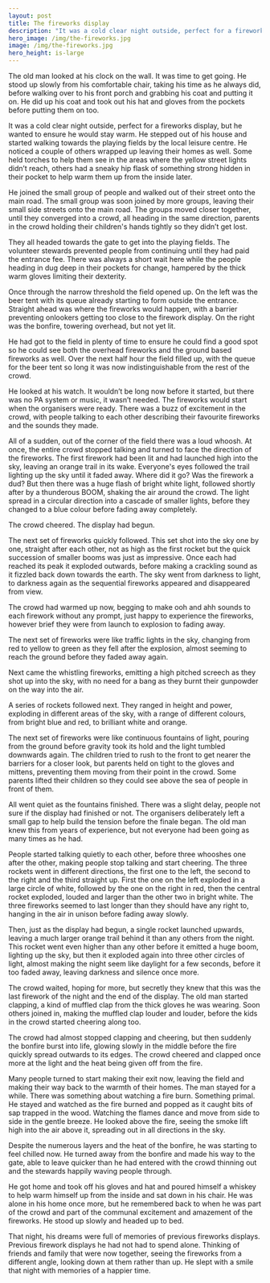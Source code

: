 ```yaml
---
layout: post
title: The fireworks display
description: "It was a cold clear night outside, perfect for a fireworks display"
hero_image: /img/the-fireworks.jpg
image: /img/the-fireworks.jpg
hero_height: is-large
---
```


The old man looked at his clock on the wall. It was time to get going. He stood up slowly from his comfortable chair, taking his time as he always did, before walking over to his front porch and grabbing his coat and putting it on. He did up his coat and took out his hat and gloves from the pockets before putting them on too.
 
It was a cold clear night outside, perfect for a fireworks display, but he wanted to ensure he would stay warm. He stepped out of his house and started walking towards the playing fields by the local leisure centre. He noticed a couple of others wrapped up leaving their homes as well. Some held torches to help them see in the areas where the yellow street lights didn’t reach, others had a sneaky hip flask of something strong hidden in their pocket to help warm them up from the inside later. 

He joined the small group of people and walked out of their street onto the main road. The small group was soon joined by more groups, leaving their small side streets onto the main road. The groups moved closer together, until they converged into a crowd, all heading in the same direction, parents in the crowd holding their children's hands tightly so they didn’t get lost. 

They all headed towards the gate to get into the playing fields. The volunteer stewards prevented people from continuing until they had paid the entrance fee. There was always a short wait here while the people heading in dug deep in their pockets for change, hampered by the thick warm gloves limiting their dexterity. 

Once through the narrow threshold the field opened up. On the left was the beer tent with its queue already starting to form outside the entrance. Straight ahead was where the fireworks would happen, with a barrier preventing onlookers getting too close to the firework display. On the right was the bonfire, towering overhead, but not yet lit. 

He had got to the field in plenty of time to ensure he could find a good spot so he could see both the overhead fireworks and the ground based fireworks as well. Over the next half hour the field filled up, with the queue for the beer tent so long it was now indistinguishable from the rest of the crowd. 

He looked at his watch. It wouldn’t be long now before it started, but there was no PA system or music, it wasn’t needed. The fireworks would start when the organisers were ready. There was a buzz of excitement in the crowd, with people talking to each other describing their favourite fireworks and the sounds they made.

All of a sudden, out of the corner of the field there was a loud whoosh. At once, the entire crowd stopped talking and turned to face the direction of the fireworks. The first firework had been lit and had launched high into the sky, leaving an orange trail in its wake. Everyone's eyes followed the trail lighting up the sky until it faded away. Where did it go? Was the firework a dud? But then there was a huge flash of bright white light, followed shortly after by a thunderous BOOM, shaking the air around the crowd. The light spread in a circular direction into a cascade of smaller lights, before they changed to a blue colour before fading away completely. 

The crowd cheered. The display had begun. 

The next set of fireworks quickly followed. This set shot into the sky one by one, straight after each other, not as high as the first rocket but the quick succession of smaller booms was just as impressive. Once each had reached its peak it exploded outwards, before making a crackling sound as it fizzled back down towards the earth. The sky went from darkness to light, to darkness again as the sequential fireworks appeared and disappeared from view. 

The crowd had warmed up now, begging to make ooh and ahh sounds to each firework without any prompt, just happy to experience the fireworks, however brief they were from launch to explosion to fading away. 

The next set of fireworks were like traffic lights in the sky, changing from red to yellow to green as they fell after the explosion, almost seeming to reach the ground before they faded away again. 

Next came the whistling fireworks, emitting a high pitched screech as they shot up into the sky, with no need for a bang as they burnt their gunpowder on the way into the air. 

A series of rockets followed next. They ranged in height and power, exploding in different areas of the sky, with a range of different colours, from bright blue and red, to brilliant white and orange. 

The next set of fireworks were like continuous fountains of light, pouring from the ground before gravity took its hold and the light tumbled downwards again. The children tried to rush to the front to get nearer the barriers for a closer look, but parents held on tight to the gloves and mittens, preventing them moving from their point in the crowd. Some parents lifted their children so they could see above the sea of people in front of them. 

All went quiet as the fountains finished. There was a slight delay, people not sure if the display had finished or not. The organisers deliberately left a small gap to help build the tension before the finale began. The old man knew this from years of experience, but not everyone had been going as many times as he had. 

People started talking quietly to each other, before three whooshes one after the other, making people stop talking and start cheering. The three rockets went in different directions, the first one to the left, the second to the right and the third straight up. First the one on the left exploded in a large circle of white, followed by the one on the right in red, then the central rocket exploded, louded and larger than the other two in bright white. The three fireworks seemed to last longer than they should have any right to, hanging in the air in unison before fading away slowly. 

Then, just as the display had begun, a single rocket launched upwards, leaving a much larger orange trail behind it than any others from the night. This rocket went even higher than any other before it emitted a huge boom, lighting up the sky, but then it exploded again into three other circles of light, almost making the night seem like daylight for a few seconds, before it too faded away, leaving darkness and silence once more. 

The crowd waited, hoping for more, but secretly they knew that this was the last firework of the night and the end of the display. The old man started clapping, a kind of muffled clap from the thick gloves he was wearing. Soon others joined in, making the muffled clap louder and louder, before the kids in the crowd started cheering along too. 

The crowd had almost stopped clapping and cheering, but then suddenly the bonfire burst into life, glowing slowly in the middle before the fire quickly spread outwards to its edges. The crowd cheered and clapped once more at the light and the heat being given off from the fire. 

Many people turned to start making their exit now, leaving the field and making their way back to the warmth of their homes. The man stayed for a while. There was something about watching a fire burn. Something primal. He stayed and watched as the fire burned and popped as it caught bits of sap trapped in the wood. Watching the flames dance and move from side to side in the gentle breeze. He looked above the fire, seeing the smoke lift high into the air above it, spreading out in all directions in the sky. 

Despite the numerous layers and the heat of the bonfire, he was starting to feel chilled now. He turned away from the bonfire and made his way to the gate, able to leave quicker than he had entered with the crowd thinning out and the stewards happily waving people through. 

He got home and took off his gloves and hat and poured himself a whiskey to help warm himself up from the inside and sat down in his chair. He was alone in his home once more, but he remembered back to when he was part of the crowd and part of the communal excitement and amazement of the fireworks. He stood up slowly and headed up to bed.

That night, his dreams were full of memories of previous fireworks displays. Previous firework displays he had not had to spend alone. Thinking of friends and family that were now together, seeing the fireworks from a different angle, looking down at them rather than up. He slept with a smile that night with memories of a happier time. 
